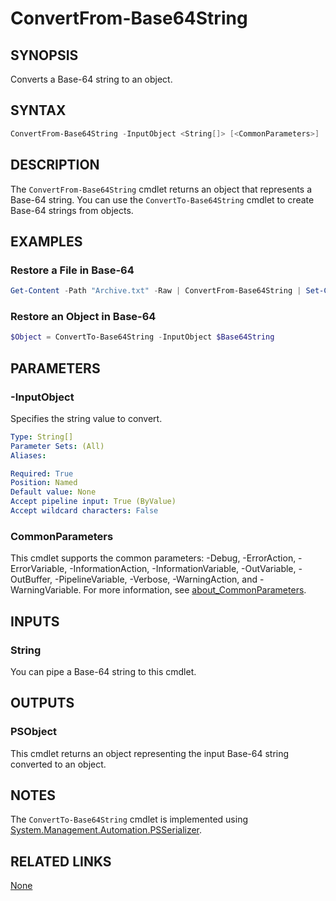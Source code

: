 ﻿---
external help file: PoshToolbox-help.xml
Module Name: PoshToolbox
online version: https://gitlab.com/PoshAJ/PoshToolbox/-/blob/main/docs/ConvertFrom-Base64String.md
schema: 2.0.0
---

# ConvertFrom-Base64String

## SYNOPSIS

Converts a Base-64 string to an object.

## SYNTAX

```powershell
ConvertFrom-Base64String -InputObject <String[]> [<CommonParameters>]
```

## DESCRIPTION

The `ConvertFrom-Base64String` cmdlet returns an object that represents a Base-64 string. You can use the `ConvertTo-Base64String` cmdlet to create Base-64 strings from objects.

## EXAMPLES

### Restore a File in Base-64

```powershell
Get-Content -Path "Archive.txt" -Raw | ConvertFrom-Base64String | Set-Content -Path "Archive.zip" -Encoding Byte
```

### Restore an Object in Base-64

```powershell
$Object = ConvertTo-Base64String -InputObject $Base64String
```

## PARAMETERS

### -InputObject

Specifies the string value to convert.

```yaml
Type: String[]
Parameter Sets: (All)
Aliases:

Required: True
Position: Named
Default value: None
Accept pipeline input: True (ByValue)
Accept wildcard characters: False
```

### CommonParameters

This cmdlet supports the common parameters: -Debug, -ErrorAction, -ErrorVariable, -InformationAction, -InformationVariable, -OutVariable, -OutBuffer, -PipelineVariable, -Verbose, -WarningAction, and -WarningVariable. For more information, see [about_CommonParameters](http://go.microsoft.com/fwlink/?LinkID=113216).

## INPUTS

### String

You can pipe a Base-64 string to this cmdlet.

## OUTPUTS

### PSObject

This cmdlet returns an object representing the input Base-64 string converted to an object.

## NOTES

The `ConvertTo-Base64String` cmdlet is implemented using [System.Management.Automation.PSSerializer](https://learn.microsoft.com/en-us/dotnet/api/system.management.automation.psserializer).

## RELATED LINKS

[None]()
